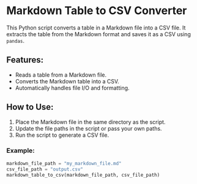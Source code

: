# Markdown Table to CSV Converter

This Python script converts a table in a Markdown file into a CSV file. It extracts the table from the Markdown format and saves it as a CSV using `pandas`.

## Features:
- Reads a table from a Markdown file.
- Converts the Markdown table into a CSV.
- Automatically handles file I/O and formatting.

## How to Use:
1. Place the Markdown file in the same directory as the script.
2. Update the file paths in the script or pass your own paths.
3. Run the script to generate a CSV file.

### Example:
```python
markdown_file_path = "my_markdown_file.md"
csv_file_path = "output.csv"
markdown_table_to_csv(markdown_file_path, csv_file_path)
